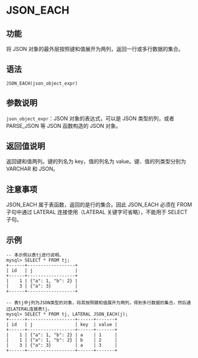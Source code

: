 # JSON_EACH

## 功能

将 JSON 对象的最外层按照键和值展开为两列，返回一行或多行数据的集合。

## 语法

```Plain Text
JSON_EACH(json_object_expr)
```

## 参数说明

`json_object_expr`：JSON 对象的表达式，可以是 JSON 类型的列，或者 PARSE_JSON 等 JSON 函数构造的 JSON 对象。

## 返回值说明

返回键和值两列。键的列名为 key，值的列名为 value。键、值的列类型分别为 VARCHAR 和 JSON。

## 注意事项

JSON_EACH 属于表函数，返回的是行的集合。因此 JSON_EACH 必须在 FROM 子句中通过 LATERAL 连接使用（LATERAL 关键字可省略），不能用于 SELECT 子句。

## 示例

```Plain Text
-- 本示例以表tj进行说明。
mysql> SELECT * FROM tj;
+------+------------------+
| id   | j                |
+------+------------------+
|    1 | {"a": 1, "b": 2} |
|    3 | {"a": 3}         |
+------+------------------+

-- 表tj中j列为JSON类型的对象，将其按照键和值展开为两列，得到多行数据的集合，然后通过LATERAL连接表tj。
mysql> SELECT * FROM tj, LATERAL JSON_EACH(j);
+------+------------------+------+-------+
| id   | j                | key  | value |
+------+------------------+------+-------+
|    1 | {"a": 1, "b": 2} | a    | 1     |
|    1 | {"a": 1, "b": 2} | b    | 2     |
|    3 | {"a": 3}         | a    | 3     |
+------+------------------+------+-------+
```
